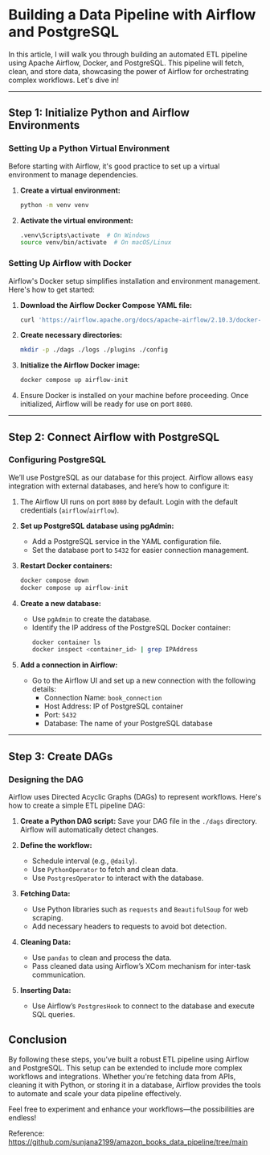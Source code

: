 # Building a Data Pipeline with Airflow and PostgreSQL

In this article, I will walk you through building an automated ETL pipeline using Apache Airflow, Docker, and PostgreSQL. This pipeline will fetch, clean, and store data, showcasing the power of Airflow for orchestrating complex workflows. Let's dive in!

---

## Step 1: Initialize Python and Airflow Environments

### Setting Up a Python Virtual Environment
Before starting with Airflow, it's good practice to set up a virtual environment to manage dependencies.

1. **Create a virtual environment:**
   ```bash
   python -m venv venv
   ```
2. **Activate the virtual environment:**
   ```bash
   .venv\Scripts\activate  # On Windows
   source venv/bin/activate  # On macOS/Linux
   ```

### Setting Up Airflow with Docker
Airflow's Docker setup simplifies installation and environment management. Here's how to get started:

1. **Download the Airflow Docker Compose YAML file:**
   ```bash
   curl 'https://airflow.apache.org/docs/apache-airflow/2.10.3/docker-compose.yaml' -o "docker-compose.yaml"
   ```

2. **Create necessary directories:**
   ```bash
   mkdir -p ./dags ./logs ./plugins ./config
   ```

3. **Initialize the Airflow Docker image:**
   ```bash
   docker compose up airflow-init
   ```

4. Ensure Docker is installed on your machine before proceeding. Once initialized, Airflow will be ready for use on port `8080`.

---

## Step 2: Connect Airflow with PostgreSQL

### Configuring PostgreSQL
We’ll use PostgreSQL as our database for this project. Airflow allows easy integration with external databases, and here’s how to configure it:

1. The Airflow UI runs on port `8080` by default. Login with the default credentials (`airflow`/`airflow`).

2. **Set up PostgreSQL database using pgAdmin:**
   - Add a PostgreSQL service in the YAML configuration file.
   - Set the database port to `5432` for easier connection management.

3. **Restart Docker containers:**
   ```bash
   docker compose down
   docker compose up airflow-init
   ```

4. **Create a new database:**
   - Use `pgAdmin` to create the database.
   - Identify the IP address of the PostgreSQL Docker container:
     ```bash
     docker container ls
     docker inspect <container_id> | grep IPAddress
     ```

5. **Add a connection in Airflow:**
   - Go to the Airflow UI and set up a new connection with the following details:
     - Connection Name: `book_connection`
     - Host Address: IP of PostgreSQL container
     - Port: `5432`
     - Database: The name of your PostgreSQL database

---

## Step 3: Create DAGs

### Designing the DAG
Airflow uses Directed Acyclic Graphs (DAGs) to represent workflows. Here's how to create a simple ETL pipeline DAG:

1. **Create a Python DAG script:** Save your DAG file in the `./dags` directory. Airflow will automatically detect changes.

2. **Define the workflow:**
   - Schedule interval (e.g., `@daily`).
   - Use `PythonOperator` to fetch and clean data.
   - Use `PostgresOperator` to interact with the database.

3. **Fetching Data:**
   - Use Python libraries such as `requests` and `BeautifulSoup` for web scraping.
   - Add necessary headers to requests to avoid bot detection.

4. **Cleaning Data:**
   - Use `pandas` to clean and process the data.
   - Pass cleaned data using Airflow’s XCom mechanism for inter-task communication.

5. **Inserting Data:**
   - Use Airflow’s `PostgresHook` to connect to the database and execute SQL queries.

## Conclusion
By following these steps, you’ve built a robust ETL pipeline using Airflow and PostgreSQL. This setup can be extended to include more complex workflows and integrations. Whether you're fetching data from APIs, cleaning it with Python, or storing it in a database, Airflow provides the tools to automate and scale your data pipeline effectively.

Feel free to experiment and enhance your workflows—the possibilities are endless!

Reference: https://github.com/sunjana2199/amazon_books_data_pipeline/tree/main
